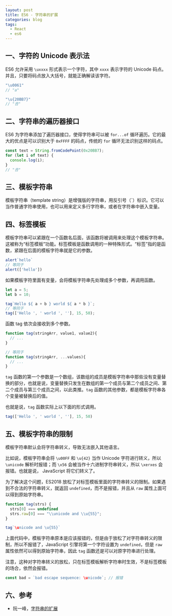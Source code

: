 ```yaml
---
layout: post
title: ES6 - 字符串的扩展
categories: blog
tags:
  - React
  - es6
---
```

## 一、字符的 Unicode 表示法

ES6 允许采用 `\uxxxx` 形式表示一个字符，其中 `xxxx` 表示字符的 Unicode 码点。并且，只要将码点放入大括号，就能正确解读该字符。

```javascript
"\u0061"
// "a"

"\u{20BB7}"
// "𠮷"
```

## 二、字符串的遍历器接口

ES6 为字符串添加了遍历器接口，使得字符串可以被 `for...of` 循环遍历。它的最大的优点是可以识别大于 `0xFFFF` 的码点，传统的 `for` 循环无法识别这样的码点。

```javascript
const text = String.fromCodePoint(0x20BB7);
for (let i of text) {
  console.log(i);
}
// "𠮷"
```

## 三、模板字符串

模板字符串（template string）是增强版的字符串，用反引号（`）标识。它可以当作普通字符串使用，也可以用来定义多行字符串，或者在字符串中嵌入变量。

## 四、标签模板

模板字符串可以紧跟在一个函数名后面，该函数将被调用来处理这个模板字符串。这被称为“标签模板”功能。标签模板是函数调用的一种特殊形式。“标签”指的是函数，紧跟在后面的模板字符串就是它的参数。

```javascript
alert`hello`
// 等同于
alert(['hello'])
```

如果模板字符里面有变量，会将模板字符串先处理成多个参数，再调用函数。

```javascript
let a = 5;
let b = 10;

tag`Hello ${ a + b } world ${ a * b }`;
// 等同于
tag(['Hello ', ' world ', ''], 15, 50);
```

函数 tag 依次会接收到多个参数。

```javascript
function tag(stringArr, value1, value2){
  // ...
}

// 等同于
function tag(stringArr, ...values){
  // ...
}
```

`tag` 函数的第一个参数是一个数组，该数组的成员是模板字符串中那些没有变量替换的部分，也就是说，变量替换只发生在数组的第一个成员与第二个成员之间、第二个成员与第三个成员之间，以此类推。`tag` 函数的其他参数，都是模板字符串各个变量被替换后的值。

也就是说，`tag` 函数实际上以下面的形式调用。

```javascript
tag(['Hello ', ' world ', ''], 15, 50)
```

## 五、模板字符串的限制

模板字符串默认会将字符串转义，导致无法嵌入其他语言。

比如说，模板字符串会将 `\u00FF` 和 `\u{42}` 当作 Unicode 字符进行转义，所以 `\unicode` 解析时报错；而 `\x56` 会被当作十六进制字符串转义，所以 `\xerxes` 会报错。也就是说， JavaScript 将它们转义了。

为了解决这个问题，ES2018 放松了对标签模板里面的字符串转义的限制。如果遇到不合法的字符串转义，就返回 `undefined`，而不是报错，并且从 `raw` 属性上面可以得到原始字符串。

```javascript
function tag(strs) {
  strs[0] === undefined
  strs.raw[0] === "\\unicode and \\u{55}";
}

tag`\unicode and \u{55}`
```

上面代码中，模板字符串原本是应该报错的，但是由于放松了对字符串转义的限制，所以不报错了，JavaScript 引擎将第一个字符设置为 `undefined`，但是 `raw` 属性依然可以得到原始字符串，因此 `tag` 函数还是可以对原字符串进行处理。

注意，这种对字符串转义的放松，只在标签模板解析字符串时生效，不是标签模板的场合，依然会报错。

```javascript
const bad = `bad escape sequence: \unicode`; // 报错
```

## 六、参考

- 阮一峰，[字符串的扩展](https://es6.ruanyifeng.com/#docs/string)
